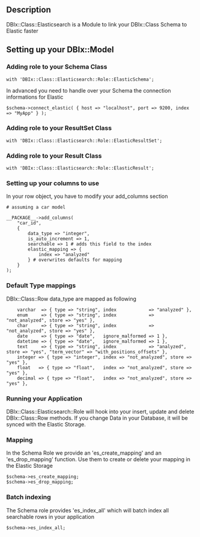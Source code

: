 ## Description

DBIx::Class::Elasticsearch is a Module to link your DBIx::Class Schema to Elastic faster

## Setting up your DBIx::Model

### Adding role to your Schema Class

    with 'DBIx::Class::Elasticsearch::Role::ElasticSchema';

In advanced you need to handle over your Schema the connection informations for Elastic

    $schema->connect_elastic( { host => "localhost", port => 9200, index => "MyApp" } );

### Adding role to your ResultSet Class

    with 'DBIx::Class::Elasticsearch::Role::ElasticResultSet';

### Adding role to your Result Class

    with 'DBIx::Class::Elasticsearch::Role::ElasticResult';

### Setting up your columns to use

In your row object, you have to modify your add_columns section

    # assuming a car model

    __PACKAGE__->add_columns(
        "car_id",
        {
            data_type => "integer",
            is_auto_increment => 1,
            searchable => 1 # adds this field to the index
            elastic_mapping => {
                index => "analyzed"
            } # overwrites defaults for mapping
        }
    );

### Default Type mappings

DBIx::Class::Row data_type are mapped as following

        varchar  => { type => "string", index            => "analyzed" },
        enum     => { type => "string", index            => "not_analyzed", store => "yes" },
        char     => { type => "string", index            => "not_analyzed", store => "yes" },
        date     => { type => "date",   ignore_malformed => 1 },
        datetime => { type => "date",   ignore_malformed => 1 },
        text     => { type => "string", index            => "analyzed", store => "yes", "term_vector" => "with_positions_offsets" },
        integer => { type => "integer", index => "not_analyzed", store => "yes" },
        float   => { type => "float",   index => "not_analyzed", store => "yes" },
        decimal => { type => "float",   index => "not_analyzed", store => "yes" },

### Running your Application

DBIx::Class::Elasticsearch::Role will hook into your insert, update and delete DBIx::Class::Row methods. If you change Data in your Database, it will be synced with the Elastic Storage.

### Mapping

In the Schema Role we provide an 'es_create_mapping' and an 'es_drop_mapping' function. Use them to create or delete your mapping in the Elastic Storage

    $schema->es_create_mapping;
    $schema->es_drop_mapping;

### Batch indexing

The Schema role provides 'es_index_all' which will batch index all searchable rows in your application

    $schema->es_index_all;
